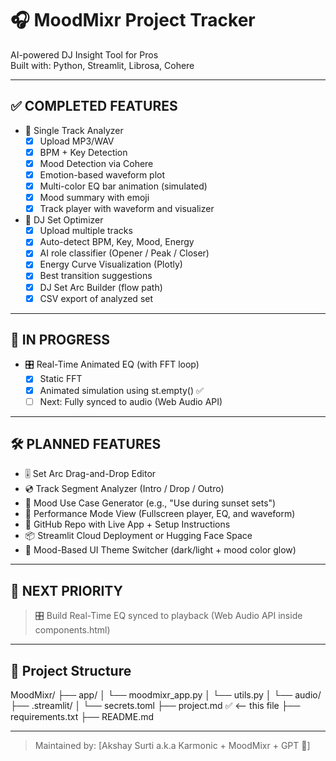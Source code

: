 # 🎧 MoodMixr Project Tracker

AI-powered DJ Insight Tool for Pros  
Built with: Python, Streamlit, Librosa, Cohere

---

## ✅ COMPLETED FEATURES

- 🎵 Single Track Analyzer
  - [x] Upload MP3/WAV
  - [x] BPM + Key Detection
  - [x] Mood Detection via Cohere
  - [x] Emotion-based waveform plot
  - [x] Multi-color EQ bar animation (simulated)
  - [x] Mood summary with emoji
  - [x] Track player with waveform and visualizer

- 🚀 DJ Set Optimizer
  - [x] Upload multiple tracks
  - [x] Auto-detect BPM, Key, Mood, Energy
  - [x] AI role classifier (Opener / Peak / Closer)
  - [x] Energy Curve Visualization (Plotly)
  - [x] Best transition suggestions
  - [x] DJ Set Arc Builder (flow path)
  - [x] CSV export of analyzed set

---

## 🔁 IN PROGRESS

- 🎛️ Real-Time Animated EQ (with FFT loop)
  - [x] Static FFT
  - [x] Animated simulation using st.empty() ✅
  - [ ] Next: Fully synced to audio (Web Audio API)

---

## 🛠 PLANNED FEATURES

- 🎚️ Set Arc Drag-and-Drop Editor
- 💿 Track Segment Analyzer (Intro / Drop / Outro)
- 🧠 Mood Use Case Generator (e.g., "Use during sunset sets")
- 🎥 Performance Mode View (Fullscreen player, EQ, and waveform)
- 📂 GitHub Repo with Live App + Setup Instructions
- 📦 Streamlit Cloud Deployment or Hugging Face Space
- 🎨 Mood-Based UI Theme Switcher (dark/light + mood color glow)

---

## 📌 NEXT PRIORITY
> 🎛️ Build Real-Time EQ synced to playback (Web Audio API inside components.html)

---

## 📁 Project Structure
MoodMixr/
├── app/
│ └── moodmixr_app.py
│ └── utils.py
│ └── audio/
├── .streamlit/
│ └── secrets.toml
├── project.md ✅ <— this file
├── requirements.txt
├── README.md



---

> Maintained by: [Akshay Surti a.k.a Karmonic + MoodMixr + GPT 💜]
